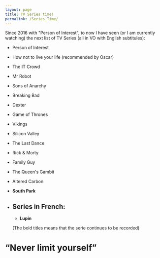 ```yaml
---
layout: page
title: TV Series time!
permalink: /Series_Time/
---
```


Since 2016 with "Person of Interest", to now I have seen (or I am currently watching) the next list of TV Series (all in VO with English subtitules):

* Person of Interest
* How not to live your life (recommended by Oscar)
* The IT Crowd
* Mr Robot
* Sons of Anarchy
* Breaking Bad
* Dexter
* Game of Thrones
* Vikings
* Silicon Valley
* The Last Dance
* Rick & Morty
* Family Guy
* The Queen's Gambit
* Altered Carbon
* **South Park**
  
  
  
  
* ## Series in French:
  * **Lupin**

  

  

  (The bold titles means that the serie continues to be recorded)

# “Never limit yourself”
